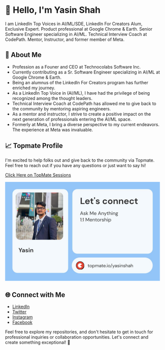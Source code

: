 # 👋 Hello, I'm Yasin Shah

I am LinkedIn Top Voices in AI/ML/SDE, LinkedIn For Creators Alum, Exclusive Expert. Product professional at Google Chrome & Earth. Senior Software Engineer specializing in AI/ML. Technical Interview Coach at CodePath. Mentor, Instructor, and former member of Meta.

## 🚀 About Me

- Profession as a Founer and CEO at Technocolabs Software Inc.
- Currently contributing as a Sr. Software Engineer specializing in AI/ML at Google Chrome & Earth.
- Being an alumnus of the LinkedIn For Creators program has further enriched my journey.
- As a LinkedIn Top Voice in (AI/ML), I have had the privilege of being recognized among the thought leaders.
- Technical Interview Coach at CodePath has allowed me to give back to the community by mentoring aspiring engineers.
- As a mentor and instructor, I strive to create a positive impact on the next generation of professionals entering the AI/ML space.
- Formerly at Meta, I bring a diverse perspective to my current endeavors. The experience at Meta was invaluable.

## 📈 Topmate Profile
I'm excited to help folks out and give back to the community via Topmate. Feel free to reach out if you have any questions or just want to say hi!

[Click Here on TopMate Sessions](https://topmate.io/yasinshah)

![Alt text](https://github.com/Yasin-Shah/Portfolio-Images/blob/main/featured-topmate%20(1).jpg)

## 🌐 Connect with Me

- [LinkedIn](https://www.linkedin.com/in/yasinshah9598/)
- [Twitter](https://twitter.com/yasinshah9598)
- [Instagram](https://www.instagram.com/imyasinshah)
- [Facebook](https://www.facebook.com/yasinshah9598)

Feel free to explore my repositories, and don't hesitate to get in touch for professional inquiries or collaboration opportunities. Let's connect and create something exceptional! 🚀

